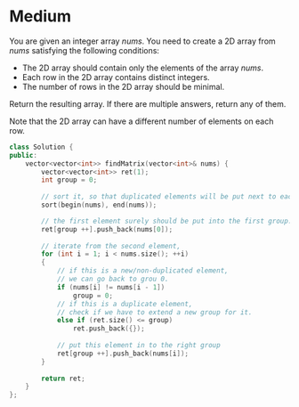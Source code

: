 # Medium

You are given an integer array $nums$. You need to create a 2D array from $nums$ satisfying the following conditions:

- The 2D array should contain only the elements of the array $nums$.
- Each row in the 2D array contains distinct integers.
- The number of rows in the 2D array should be minimal.

Return the resulting array. If there are multiple answers, return any of them.

Note that the 2D array can have a different number of elements on each row.

```cpp
class Solution {
public:
    vector<vector<int>> findMatrix(vector<int>& nums) {
        vector<vector<int>> ret(1);
        int group = 0;
        
        // sort it, so that duplicated elements will be put next to each other.
        sort(begin(nums), end(nums));

        // the first element surely should be put into the first group.
        ret[group ++].push_back(nums[0]);
        
        // iterate from the second element, 
        for (int i = 1; i < nums.size(); ++i)
        {
            // if this is a new/non-duplicated element,
            // we can go back to grou 0.
            if (nums[i] != nums[i - 1])
                group = 0;
            // if this is a duplicate element, 
            // check if we have to extend a new group for it.
            else if (ret.size() <= group)
                ret.push_back({});
                
            // put this element in to the right group
            ret[group ++].push_back(nums[i]);
        }
        
        return ret;
    }
};
```

